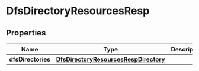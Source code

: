 # DfsDirectoryResourcesResp

## Properties
Name | Type | Description | Notes
------------ | ------------- | ------------- | -------------
**dfsDirectories** | [**DfsDirectoryResourcesRespDirectory**](DfsDirectoryResourcesRespDirectory.md) |  |  [optional]
